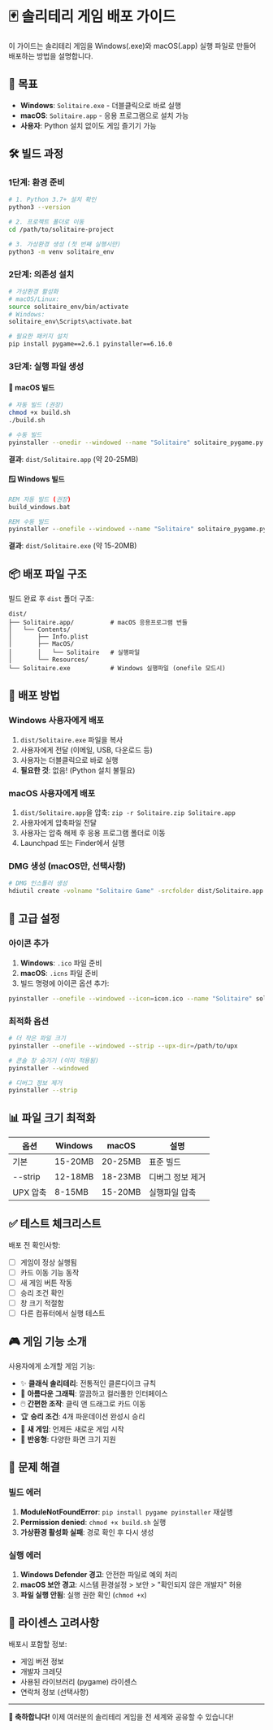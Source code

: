 # 🃏 솔리테리 게임 배포 가이드

이 가이드는 솔리테리 게임을 Windows(.exe)와 macOS(.app) 실행 파일로 만들어 배포하는 방법을 설명합니다.

## 🎯 목표
- **Windows**: `Solitaire.exe` - 더블클릭으로 바로 실행
- **macOS**: `Solitaire.app` - 응용 프로그램으로 설치 가능
- **사용자**: Python 설치 없이도 게임 즐기기 가능

## 🛠️ 빌드 과정

### 1단계: 환경 준비
```bash
# 1. Python 3.7+ 설치 확인
python3 --version

# 2. 프로젝트 폴더로 이동
cd /path/to/solitaire-project

# 3. 가상환경 생성 (첫 번째 실행시만)
python3 -m venv solitaire_env
```

### 2단계: 의존성 설치
```bash
# 가상환경 활성화
# macOS/Linux:
source solitaire_env/bin/activate
# Windows:
solitaire_env\Scripts\activate.bat

# 필요한 패키지 설치
pip install pygame==2.6.1 pyinstaller==6.16.0
```

### 3단계: 실행 파일 생성

#### 🍎 macOS 빌드
```bash
# 자동 빌드 (권장)
chmod +x build.sh
./build.sh

# 수동 빌드
pyinstaller --onedir --windowed --name "Solitaire" solitaire_pygame.py
```

**결과**: `dist/Solitaire.app` (약 20-25MB)

#### 🪟 Windows 빌드
```cmd
REM 자동 빌드 (권장)
build_windows.bat

REM 수동 빌드
pyinstaller --onefile --windowed --name "Solitaire" solitaire_pygame.py
```

**결과**: `dist/Solitaire.exe` (약 15-20MB)

## 📦 배포 파일 구조

빌드 완료 후 `dist` 폴더 구조:
```
dist/
├── Solitaire.app/          # macOS 응용프로그램 번들
│   └── Contents/
│       ├── Info.plist
│       ├── MacOS/
│       │   └── Solitaire   # 실행파일
│       └── Resources/
└── Solitaire.exe           # Windows 실행파일 (onefile 모드시)
```

## 🚀 배포 방법

### Windows 사용자에게 배포
1. `dist/Solitaire.exe` 파일을 복사
2. 사용자에게 전달 (이메일, USB, 다운로드 등)
3. 사용자는 더블클릭으로 바로 실행
4. **필요한 것**: 없음! (Python 설치 불필요)

### macOS 사용자에게 배포
1. `dist/Solitaire.app`을 압축: `zip -r Solitaire.zip Solitaire.app`
2. 사용자에게 압축파일 전달
3. 사용자는 압축 해제 후 응용 프로그램 폴더로 이동
4. Launchpad 또는 Finder에서 실행

### DMG 생성 (macOS만, 선택사항)
```bash
# DMG 인스톨러 생성
hdiutil create -volname "Solitaire Game" -srcfolder dist/Solitaire.app -ov -format UDZO dist/Solitaire.dmg
```

## 🔧 고급 설정

### 아이콘 추가
1. **Windows**: `.ico` 파일 준비
2. **macOS**: `.icns` 파일 준비
3. 빌드 명령에 아이콘 옵션 추가:
```bash
pyinstaller --onefile --windowed --icon=icon.ico --name "Solitaire" solitaire_pygame.py
```

### 최적화 옵션
```bash
# 더 작은 파일 크기
pyinstaller --onefile --windowed --strip --upx-dir=/path/to/upx

# 콘솔 창 숨기기 (이미 적용됨)
pyinstaller --windowed

# 디버그 정보 제거
pyinstaller --strip
```

## 📊 파일 크기 최적화

| 옵션 | Windows | macOS | 설명 |
|------|---------|-------|------|
| 기본 | 15-20MB | 20-25MB | 표준 빌드 |
| --strip | 12-18MB | 18-23MB | 디버그 정보 제거 |
| UPX 압축 | 8-15MB | 15-20MB | 실행파일 압축 |

## ✅ 테스트 체크리스트

배포 전 확인사항:
- [ ] 게임이 정상 실행됨
- [ ] 카드 이동 기능 동작
- [ ] 새 게임 버튼 작동
- [ ] 승리 조건 확인
- [ ] 창 크기 적절함
- [ ] 다른 컴퓨터에서 실행 테스트

## 🎮 게임 기능 소개

사용자에게 소개할 게임 기능:
- ✨ **클래식 솔리테리**: 전통적인 클론다이크 규칙
- 🎨 **아름다운 그래픽**: 깔끔하고 컬러풀한 인터페이스
- 🖱️ **간편한 조작**: 클릭 앤 드래그로 카드 이동
- 🏆 **승리 조건**: 4개 파운데이션 완성시 승리
- 🔄 **새 게임**: 언제든 새로운 게임 시작
- 📱 **반응형**: 다양한 화면 크기 지원

## 🐛 문제 해결

### 빌드 에러
1. **ModuleNotFoundError**: `pip install pygame pyinstaller` 재실행
2. **Permission denied**: `chmod +x build.sh` 실행
3. **가상환경 활성화 실패**: 경로 확인 후 다시 생성

### 실행 에러
1. **Windows Defender 경고**: 안전한 파일로 예외 처리
2. **macOS 보안 경고**: 시스템 환경설정 > 보안 > "확인되지 않은 개발자" 허용
3. **파일 실행 안됨**: 실행 권한 확인 (`chmod +x`)

## 📝 라이센스 고려사항

배포시 포함할 정보:
- 게임 버전 정보
- 개발자 크레딧
- 사용된 라이브러리 (pygame) 라이센스
- 연락처 정보 (선택사항)

---

**🎉 축하합니다!** 이제 여러분의 솔리테리 게임을 전 세계와 공유할 수 있습니다!